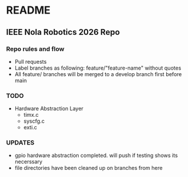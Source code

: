 # README 

## IEEE Nola Robotics 2026 Repo

### Repo rules and flow

- Pull requests
- Label branches as following: feature/"feature-name" without quotes
- All feature/ branches will be merged to a develop branch first before main

### TODO

- Hardware Abstraction Layer
  - timx.c
  - syscfg.c
  - exti.c

### UPDATES

 - gpio hardware abstraction completed. will push if testing shows its necerssary
 - file directories have been cleaned up on branches from here
